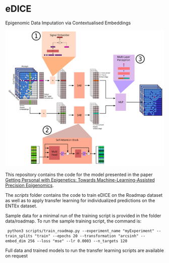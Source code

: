 # eDICE
Epigenomic Data Imputation via Contextualised Embeddings

![eDICE architecture](eDICE_architecture_s.png "epigenomic Data Imputation through Contextualised Embeddings (eDICE)")

This repository contains the code for the model presented in the paper [Getting Personal with Epigenetics: Towards Machine-Learning-Assisted Precision Epigenomics](https://www.biorxiv.org/content/10.1101/2022.02.11.479115v1).

The _scripts_ folder contains the code to train eDICE on the Roadmap dataset as well as to apply transfer learning for individualized predictions on the ENTEx dataset.

Sample data for a minimal run of the training script is provided in the folder data/roadmap.
To run the sample training script, the command is:

     python3 scripts/train_roadmap.py --experiment_name "myExperiment" --train_splits "train" --epochs 20 --transformation "arcsinh" --embed_dim 256 --loss "mse" --lr 0.0003 --n_targets 120


Full data and trained models to run the transfer learning scripts are available on request
